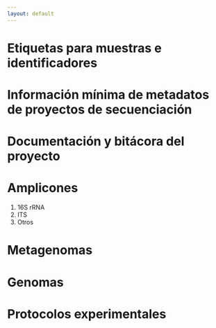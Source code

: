 ```yaml
---
layout: default
---
```

# Etiquetas para muestras e identificadores
# Información mínima de metadatos de proyectos de secuenciación
# Documentación y bitácora del proyecto
# Amplicones

1. 16S rRNA
2. ITS
3. Otros

# Metagenomas

# Genomas

# Protocolos experimentales
